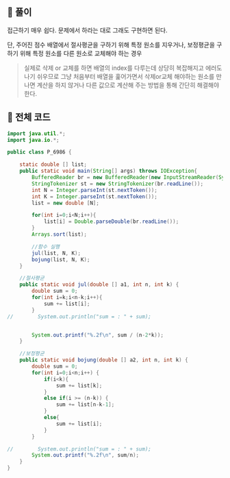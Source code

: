 ## 📕 풀이

접근하기 매우 쉽다. 문제에서 하라는 대로 그래도 구현하면 된다.  <br />

단, 주어진 점수 배열에서 절사평균을 구하기 위해 특정 원소를 지우거나, 보정평균을 구하기 위해 특정 원소를 다른 원소로 교체해야 하는 경우 <br />
>실제로 삭제 or 교체를 하면 배열의 index를 다루는데 상당히 복잡해지고 에러도 나기 쉬우므로 그냥 처음부터 배열을 훑어가면서 삭제or교체 해야하는
>원소를 만나면 계산을 하지 않거나 다른 값으로 계산해 주는 방법을 통해 간단히 해결해야한다.

## 📕 전체 코드
```java
import java.util.*;
import java.io.*;

public class P_6986 {

    static double [] list;
    public static void main(String[] args) throws IOException{
        BufferedReader br = new BufferedReader(new InputStreamReader(System.in));
        StringTokenizer st = new StringTokenizer(br.readLine());
        int N = Integer.parseInt(st.nextToken());
        int K = Integer.parseInt(st.nextToken());
        list = new double [N];

        for(int i=0;i<N;i++){
            list[i] = Double.parseDouble(br.readLine());
        }
        Arrays.sort(list);

        //함수 실행
        jul(list, N, K);
        bojung(list, N, K);
    }

    //절사평균
    public static void jul(double [] a1, int n, int k) {
        double sum = 0;
        for(int i=k;i<n-k;i++){
            sum += list[i];
        }
//        System.out.println("sum = : " + sum);


        System.out.printf("%.2f\n", sum / (n-2*k));
    }

    //보정평균
    public static void bojung(double [] a2, int n, int k) {
        double sum = 0;
        for(int i=0;i<n;i++) {
            if(i<k){
                sum += list[k];
            }
            else if(i >= (n-k)) {
                sum += list[n-k-1];
            }
            else{
                sum += list[i];
            }
        }

//        System.out.println("sum = : " + sum);
        System.out.printf("%.2f\n", sum/n);
    }
}

```
